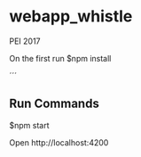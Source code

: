 # webapp_whistle
PEI 2017


On the first run
$npm install

´´´
## Run Commands

$npm start

Open http://localhost:4200

```
